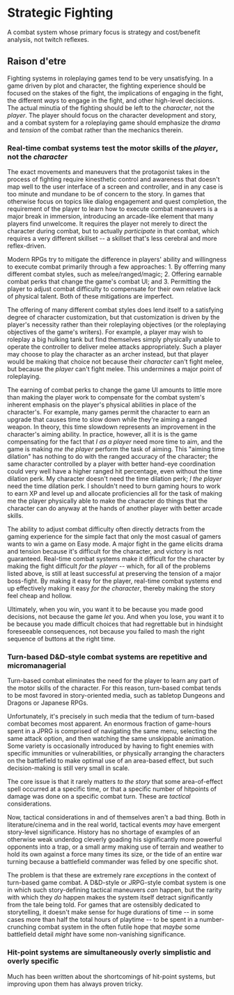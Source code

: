 # Strategic Fighting
A combat system whose primary focus is strategy and cost/benefit analysis, not twitch reflexes.

## Raison d'etre
Fighting systems in roleplaying games tend to be very unsatisfying. In a game driven by plot and character, the fighting experience should be focused on the stakes of the fight, the implications of engaging in the fight, the different *ways* to engage in the fight, and other high-level decisions. The actual minutia of the fighting should be left to the *character*, not the *player*. The player should focus on the character development and story, and a combat system for a roleplaying game should emphasize the *drama* and *tension* of the combat rather than the mechanics therein.

### Real-time combat systems test the motor skills of the *player*, not the *character*
The exact movements and maneuvers that the protagonist takes in the process of fighting require kinesthetic control and awareness that doesn't map well to the user interface of a screen and controller, and in any case is too minute and mundane to be of concern to the story. In games that otherwise focus on topics like dialog engagement and quest completion, the requirement of the player to learn how to execute combat maneuvers is a major break in immersion, introducing an arcade-like element that many players find unwelcome. It requires the player not merely to direct the character during combat, but to actually *participate* in that combat, which requires a very different skillset -- a skillset that's less cerebral and more reflex-driven.

Modern RPGs try to mitigate the difference in players' ability and willingness to execute combat primarily through a few approaches: 1. By offerring many different combat styles, such as melee/ranged/magic; 2. Offering earnable combat perks that change the game's combat UI; and 3. Permitting the player to adjust combat difficulty to compensate for their own relative lack of physical talent. Both of these mitigations are imperfect. 

The offering of many different combat styles does lend itself to a satisfying degree of character customization, but that customization is driven by the player's necessity rather than their roleplaying objectives (or the roleplaying objectives of the game's writers). For example, a player may wish to roleplay a big hulking tank but find themselves simply physically unable to operate the controller to deliver melee attacks appropriately. Such a player may choose to play the character as an archer instead, but that player would be making that choice not because their *character* can't fight melee, but because the *player* can't fight melee. This undermines a major point of roleplaying.

The earning of combat perks to change the game UI amounts to little more than making the player work to compensate for the combat system's inherent emphasis on the player's physical abilities in place of the character's. For example, many games permit the character to earn an upgrade that causes time to slow down while they're aiming a ranged weapon. In theory, this time slowdown represents an improvement in the character's aiming ability. In practice, however, all it is is the game compensating for the fact that *I as a player* need more time to aim, and the game is making *me the player* perform the task of aiming. This "aiming time dilation" has nothing to do with the ranged accuracy of the character; the same character controlled by a player with better hand-eye coordination could very well have a higher ranged hit percentage, even without the time dilation perk. My character doesn't need the time dilation perk; *I the player* need the time dilation perk. I shouldn't need to burn gaming hours to work to earn XP and level up and allocate proficiencies all for the task of making me the player physically able to make the character do things that the character can do anyway at the hands of another player with better arcade skills.

The ability to adjust combat difficulty often directly detracts from the gaming experience for the simple fact that only the most casual of gamers wants to win a game on Easy mode. A major fight in the game elicits drama and tension because it's difficult for the character, and victory is not guaranteed. Real-time combat systems make it difficult for the character by making the fight difficult *for the player* -- which, for all of the problems listed above, is still at least successful at preserving the tension of a major boss-fight. By making it easy for the player, real-time combat systems end up effectively making it easy *for the character*, thereby making the story feel cheap and hollow. 

Ultimately, when you win, you want it to be because you made good decisions, not because the game *let* you. And when you lose, you want it to be because you made difficult choices that had regrettable but in hindsight foreseeable consequences, not because you failed to mash the right sequence of buttons at the right time.

### Turn-based D&D-style combat systems are repetitive and micromanagerial
Turn-based combat eliminates the need for the player to learn any part of the motor skills of the character. For this reason, turn-based combat tends to be most favored in story-oriented media, such as tabletop Dungeons and Dragons or Japanese RPGs.

Unfortunately, it's precisely in such media that the tedium of turn-based combat becomes most apparent. An enormous fraction of game-hours spent in a JPRG is comprised of navigating the same menu, selecting the same attack option, and then watching the same unskippable animation. Some variety is occasionally introduced by having to fight enemies with specific immunities or vulnerabilities, or physically arranging the characters on the battlefield to make optimal use of an area-based effect, but such decision-making is still very small in scale.

The core issue is that it rarely matters *to the story* that some area-of-effect spell occurred at a specific time, or that a specific number of hitpoints of damage was done on a specific combat turn. These are *tactical* considerations. 

Now, tactical considerations in and of themselves aren't a bad thing. Both in literature/cinema and in the real world, tactical events *may* have emergent story-level significance. History has no shortage of examples of an otherwise weak underdog cleverly goading his significantly more powerful opponents into a trap, or a small army making use of terrain and weather to hold its own against a force many times its size, or the tide of an entire war turning because a battlefield commander was felled by one specific shot.

The problem is that these are extremely rare *exceptions* in the context of turn-based game combat. A D&D-style or JRPG-style combat system is one in which such story-defining tactical maneuvers *can* happen, but the rarity with which they *do* happen makes the system itself detract significantly from the tale being told. For games that are ostensibly dedicated to storytelling, it doesn't make sense for huge durations of time -- in some cases more than half the total hours of playtime -- to be spent in a number-crunching combat system in the often futile hope that *maybe* some battlefield detail *might* have some non-vanishing significance.

### Hit-point systems are simultaneously overly simplistic and overly specific
Much has been written about the shortcomings of hit-point systems, but improving upon them has always proven tricky. 

